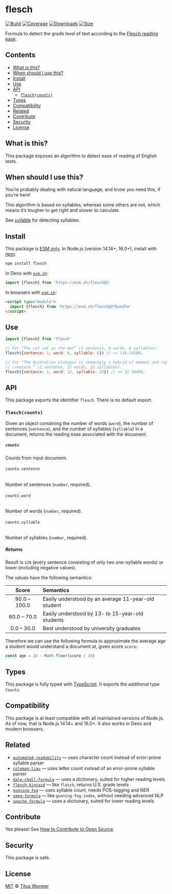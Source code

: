 # flesch

[![Build][build-badge]][build]
[![Coverage][coverage-badge]][coverage]
[![Downloads][downloads-badge]][downloads]
[![Size][size-badge]][size]

Formula to detect the grade level of text according to the [Flesch reading
ease][formula].

## Contents

*   [What is this?](#what-is-this)
*   [When should I use this?](#when-should-i-use-this)
*   [Install](#install)
*   [Use](#use)
*   [API](#api)
    *   [`flesch(counts)`](#fleschcounts)
*   [Types](#types)
*   [Compatibility](#compatibility)
*   [Related](#related)
*   [Contribute](#contribute)
*   [Security](#security)
*   [License](#license)

## What is this?

This package exposes an algorithm to detect ease of reading of English texts.

## When should I use this?

You’re probably dealing with natural language, and know you need this, if
you’re here!

This algorithm is based on syllables, whereas some others are not, which means
it’s tougher to get right and slower to calculate.

See [syllable][] for detecting syllables.

## Install

This package is [ESM only][esm].
In Node.js (version 14.14+, 16.0+), install with [npm][]:

```sh
npm install flesch
```

In Deno with [`esm.sh`][esmsh]:

```js
import {flesch} from 'https://esm.sh/flesch@2'
```

In browsers with [`esm.sh`][esmsh]:

```html
<script type="module">
  import {flesch} from 'https://esm.sh/flesch@2?bundle'
</script>
```

## Use

```js
import {flesch} from 'flesch'

// For “The cat sat on the mat” (1 sentence, 6 words, 6 syllables).
flesch({sentence: 1, word: 6, syllable: 6}) // => 116.14500…

// For “The Australian platypus is seemingly a hybrid of mammal and reptilian
// creature.” (1 sentence, 12 words, 23 syllables).
flesch({sentence: 1, word: 12, syllable: 23}) // => 32.50499…
```

## API

This package exports the identifier `flesch`.
There is no default export.

### `flesch(counts)`

Given an object containing the number of words (`word`), the number of
sentences (`sentence`), and the number of syllables  (`syllable`) in a
document, returns the reading ease associated with the document.

##### `counts`

Counts from input document.

###### `counts.sentence`

Number of sentences (`number`, required).

###### `counts.word`

Number of words (`number`, required).

###### `counts.syllable`

Number of syllables (`number`, required).

##### Returns

Result is `120` (every sentence consisting of only two one-syllable words) or
lower (including negative values).

The values have the following semantics:

|     Score    | Semantics                                           |
| :----------: | :-------------------------------------------------- |
| 90.0 – 100.0 | Easily understood by an average 11-year-old student |
|  60.0 – 70.0 | Easily understood by 13- to 15-year-old students    |
|  0.0 – 30.0  | Best understood by university graduates             |

Therefore we can use the following formula to approximate the average age a
student would understand a document at, given score `score`:

```js
const age = 20 - Math.floor(score / 10)
```

## Types

This package is fully typed with [TypeScript][].
It exports the additional type `Counts`.

## Compatibility

This package is at least compatible with all maintained versions of Node.js.
As of now, that is Node.js 14.14+ and 16.0+.
It also works in Deno and modern browsers.

## Related

*   [`automated-readability`](https://github.com/words/automated-readability)
    — uses character count instead of error-prone syllable parser
*   [`coleman-liau`](https://github.com/words/coleman-liau)
    — uses letter count instead of an error-prone syllable parser
*   [`dale-chall-formula`](https://github.com/words/dale-chall-formula)
    — uses a dictionary, suited for higher reading levels
*   [`flesch-kincaid`](https://github.com/words/flesch-kincaid)
    — like `flesch`, returns U.S. grade levels
*   [`gunning-fog`](https://github.com/words/gunning-fog)
    — uses syllable count, needs POS-tagging and NER
*   [`smog-formula`](https://github.com/words/smog-formula)
    — like `gunning-fog-index`, without needing advanced NLP
*   [`spache-formula`](https://github.com/words/spache-formula)
    — uses a dictionary, suited for lower reading levels

## Contribute

Yes please!
See [How to Contribute to Open Source][contribute].

## Security

This package is safe.

## License

[MIT][license] © [Titus Wormer][author]

<!-- Definitions -->

[build-badge]: https://github.com/words/flesch/workflows/main/badge.svg

[build]: https://github.com/words/flesch/actions

[coverage-badge]: https://img.shields.io/codecov/c/github/words/flesch.svg

[coverage]: https://codecov.io/github/words/flesch

[downloads-badge]: https://img.shields.io/npm/dm/flesch.svg

[downloads]: https://www.npmjs.com/package/flesch

[size-badge]: https://img.shields.io/bundlephobia/minzip/flesch.svg

[size]: https://bundlephobia.com/result?p=flesch

[npm]: https://docs.npmjs.com/cli/install

[esm]: https://gist.github.com/sindresorhus/a39789f98801d908bbc7ff3ecc99d99c

[esmsh]: https://esm.sh

[typescript]: https://www.typescriptlang.org

[contribute]: https://opensource.guide/how-to-contribute/

[license]: license

[author]: https://wooorm.com

[formula]: https://en.wikipedia.org/wiki/Flesch–Kincaid_readability_tests#Flesch_Reading_Ease

[syllable]: https://github.com/words/syllable
